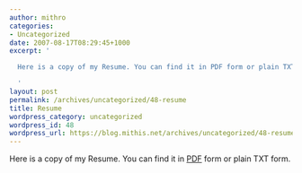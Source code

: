```yaml
---
author: mithro
categories:
- Uncategorized
date: 2007-08-17T08:29:45+1000
excerpt: '

  Here is a copy of my Resume. You can find it in PDF form or plain TXT form.

  '
layout: post
permalink: /archives/uncategorized/48-resume
title: Resume
wordpress_category: uncategorized
wordpress_id: 48
wordpress_url: https://blog.mithis.net/archives/uncategorized/48-resume
---
```


<div >
<p>Here is a copy of my Resume. You can find it in <a href="{{ '/assets/images/wp-content/uploads/2007/08/resume.pdf' | relative_url }}" title="Resume - PDF">PDF</a> form or plain TXT form.</p>
</div>